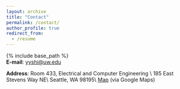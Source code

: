 ```yaml
---
layout: archive
title: "Contact"
permalink: /contact/
author_profile: true
redirect_from:
  - /resume
---
```


{% include base_path %}
<br>
<strong>E-mail</strong>: yyshi@uw.edu 

<strong>Address</strong>: Room 433, Electrical and Computer Engineering \\
185 East Stevens Way NE\\
Seattle, WA 98195\\
[Map](https://www.google.com/maps/place/Paul+G.+Allen+Center+for+Computer+Science+\%26+Engineering/@47.6533262,-122.3059001,15z/data=!4m2!3m1!1s0x0:0x12de8b2d1ad8504a?sa=X&ved=2ahUKEwiy56Gs5NnmAhWkMX0KHSvACscQ_BIwCnoECBwQCA) (via Google Maps)


